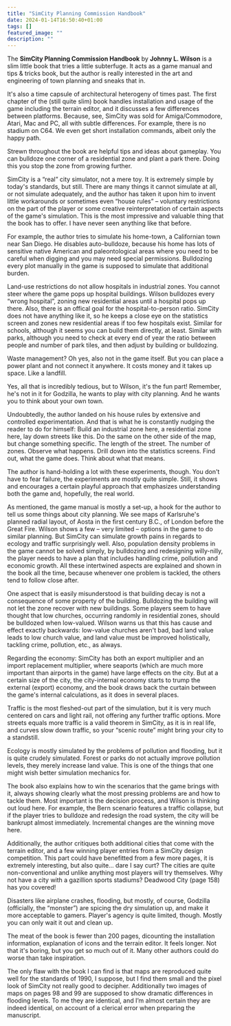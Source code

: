 ```yaml
---
title: "SimCity Planning Commission Handbook"
date: 2024-01-14T16:50:40+01:00
tags: []
featured_image: ""
description: ""
---
```

The **SimCity Planning Commission Handbook** by **Johnny L. Wilson** is a slim little book that tries a little subterfuge. It acts as a game manual and tips & tricks book, but the author is really interested in the art and engineering of town planning and sneaks that in.

It's also a time capsule of architectural heterogeny of times past. The first chapter of the (still quite slim) book handles installation and usage of the game including the terrain editor, and it discusses a few differences between platforms. Because, see, SimCity was sold for Amiga/Commodore, Atari, Mac and PC, all with subtle differences. For example, there is no stadium on C64. We even get short installation commands, albeit only the happy path.

Strewn throughout the book are helpful tips and ideas about gameplay. You can bulldoze one corner of a residential zone and plant a park there. Doing this you stop the zone from growing further.

SimCity is a “real” city simulator, not a mere toy. It is extremely simple by today's standards, but still. There are many things it cannot simulate at all, or not simulate adequately, and the author has taken it upon him to invent little workarounds or sometimes even “house rules” – voluntary restrictions on the part of the player or some creative reinterpretation of certain aspects of the game's simulation. This is the most impressive and valuable thing that the book has to offer. I have never seen anything like that before.

For example, the author tries to simulate his home-town, a Californian town near San Diego. He disables auto-bulldoze, because his home has lots of sensitive native American and paleontological areas where you need to be careful when digging and you may need special permissions. Bulldozing every plot manually in the game is supposed to simulate that additional burden.

Land-use restrictions do not allow hospitals in industrial zones. You cannot steer where the game pops up hospital buildings. Wilson bulldozes every “wrong hospital”, zoning new residential areas until a hospital pops up there. Also, there is an offical goal for the hospital-to-person ratio. SimCity does not have anything like it, so he keeps a close eye on the statistics screen and zones new residential areas if too few hospitals exist. Similar for schools, although it seems you can build them directly, at least. Similar with parks, although you need to check at every end of year the ratio between people and number of park tiles, and then adjust by building or bulldozing.

Waste management? Oh yes, also not in the game itself. But you can place a power plant and not connect it anywhere. It costs money and it takes up space. Like a landfill.

Yes, all that is incredibly tedious, but to Wilson, it's the fun part! Remember, he's not in it for Godzilla, he wants to play with city planning. And he wants you to think about your own town.

Undoubtedly, the author landed on his house rules by extensive and controlled experimentation. And that is what he is constantly nudging the reader to do for himself: Build an industrial zone here, a residential zone here, lay down streets like this. Do the same on the other side of the map, but change something specific. The length of the street. The number of zones. Observe what happens. Drill down into the statistics screens. Find out, what the game does. Think about what that means.

The author is hand-holding a lot with these experiments, though. You don't have to fear failure, the experiments are mostly quite simple. Still, it shows and encourages a certain playful approach that emphasizes understanding both the game and, hopefully, the real world.

As mentioned, the game manual is mostly a set-up, a hook for the author to tell us some things about city planning. We see maps of Karlsruhe's planned radial layout, of Aosta in the first century B.C., of London before the Great Fire. Wilson shows a few – very limited – options in the game to do similar planning. But SimCity can simulate growth pains in regards to ecology and traffic surprisingly well. Also, population density problems in the game cannot be solved simply, by bulldozing and redesigning willy-nilly, the player needs to have a plan that includes handling crime, pollution and economic growth. All these intertwined aspects are explained and shown in the book all the time, because whenever one problem is tackled, the others tend to follow close after.

One aspect that is easily misunderstood is that building decay is not a consequence of some property of the building. Bulldozing the building will not let the zone recover with new buildings. Some players seem to have thought that low churches, occurring randomly in residential zones, should be bulldozed when low-valued. Wilson warns us that this has cause and effect exactly backwards: low-value churches aren't bad, bad land value leads to low church value, and land value must be improved holistically, tackling crime, pollution, etc., as always.

Regarding the economy: SimCity has both an export multiplier and an import replacement multiplier, where seaports (which are much more important than airports in the game) have large effects on the city. But at a certain size of the city, the city-internal economy starts to trump the external (export) economy, and the book draws back the curtain between the game's internal calculations, as it does in several places.

Traffic is the most fleshed-out part of the simulation, but it is very much centered on cars and light rail, not offering any further traffic options. More streets equals more traffic is a valid theorem in SimCity, as it is in real life, and curves slow down traffic, so your “scenic route” might bring your city to a standstill.

Ecology is mostly simulated by the problems of pollution and flooding, but it is quite crudely simulated. Forest or parks do not actually improve pollution levels, they merely increase land value. This is one of the things that one might wish better simulation mechanics for.

The book also explains how to win the scenarios that the game brings with it, always showing clearly what the most pressing problems are and how to tackle them. Most important is the decision process, and Wilson is thinking out loud here. For example, the Bern scenario features a traffic collapse, but if the player tries to bulldoze and redesign the road system, the city will be bankrupt almost immediately. Incremental changes are the winning move here.

Additionally, the author critiques both additional cities that come with the terrain editor, and a few winning player entries from a SimCity design competition. This part could have benefitted from a few more pages, it is extremely interesting, but also quite… dare I say curt? The cities are quite non-conventional and unlike anything most players will try themselves. Why not have a city with a gazillion sports stadiums? Deadwood City (page 158) has you covered!

Disasters like airplane crashes, flooding, but mostly, of course, Godzilla (officially, the “monster”) are spicing the dry simulation up, and make it more acceptable to gamers. Player's agency is quite limited, though. Mostly you can only wait it out and clean up.

The meat of the book is fewer than 200 pages, dicounting the installation information, explanation of icons and the terrain editor. It feels longer. Not that it's boring, but you get so much out of it. Many other authors could do worse than take inspiration.

The only flaw with the book I can find is that maps are reproduced quite well for the standards of 1990, I suppose, but I find them small and the pixel look of SimCity not really good to decipher. Additionally two images of maps on pages 98 and 99 are supposed to show dramatic differences in flooding levels. To me they are identical, and I’m almost certain they are indeed identical, on account of a clerical error when preparing the manuscript.
